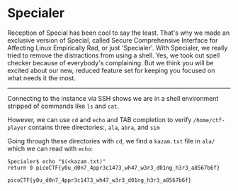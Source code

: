 # Specialer

Reception of Special has been cool to say the least. That's why we made an exclusive version of Special, called Secure Comprehensive Interface for Affecting Linux Empirically Rad, or just 'Specialer'. With Specialer, we really tried to remove the distractions from using a shell. Yes, we took out spell checker because of everybody's complaining. But we think you will be excited about our new, reduced feature set for keeping you focused on what needs it the most.

-----

Connecting to the instance via SSH shows we are in a shell environment stripped of commands like `ls` and `cat`.

However, we can use `cd` and `echo` and TAB completion to verify `/home/ctf-player` contains three directories:, `ala`, `abra`, and `sim`

Going through these directories with `cd`, we find a `kazam.txt` file in `ala/` which we can read with `echo`:

```
Specialer$ echo "$(<kazam.txt)"
return 0 picoCTF{y0u_d0n7_4ppr3c1473_wh47_w3r3_d01ng_h3r3_a8567b6f}
```

```
picoCTF{y0u_d0n7_4ppr3c1473_wh47_w3r3_d01ng_h3r3_a8567b6f}
```